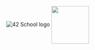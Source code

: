 ![42 School logo](https://github.com/iker-gonzalez/42_cursus/blob/main/assets/42-logo.png)
<img align="center" width="100" height="100" src="https://github.com/iker-gonzalez/42_cursus/blob/main/assets/42-logo.png">
